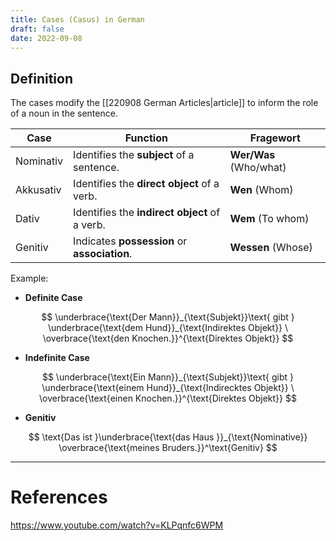 ```yaml
---
title: Cases (Casus) in German
draft: false
date: 2022-09-08
---
```


## Definition
The cases modify the [[220908 German Articles|article]] to inform the role of a noun in the sentence.  

| Case      | Function                            | Fragewort        |
|-----------|------------------------------------|---------------------------------|
| Nominativ | Identifies the **subject** of a sentence.                | **Wer/Was** (Who/what)                       |
| Akkusativ | Identifies the **direct object** of a verb.             | **Wen** (Whom)                      |
| Dativ     | Identifies the **indirect object** of a verb.           | **Wem** (To whom)                   |
| Genitiv   | Indicates **possession** or **association**.               | **Wessen** (Whose)                 |


Example: 
- **Definite Case**

$$
\underbrace{\text{Der Mann}}_{\text{Subjekt}}\text{ gibt } \underbrace{\text{dem Hund}}_{\text{Indirektes Objekt}} \ \overbrace{\text{den Knochen.}}^{\text{Direktes Objekt}}
$$

- **Indefinite Case**

$$
\underbrace{\text{Ein Mann}}_{\text{Subjekt}}\text{ gibt } \underbrace{\text{einem Hund}}_{\text{Indirecktes Objekt}} \ \overbrace{\text{einen Knochen.}}^{\text{Direktes Objekt}}
$$


- **Genitiv**

$$
\text{Das ist }\underbrace{\text{das Haus }}_{\text{Nominative}} \overbrace{\text{meines Bruders.}}^\text{Genitiv}
$$




---
# References
https://www.youtube.com/watch?v=KLPqnfc6WPM